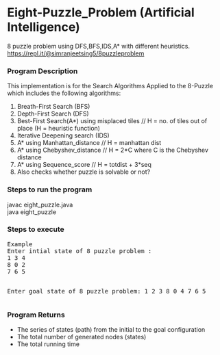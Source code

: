 # Eight-Puzzle_Problem (Artificial Intelligence)
 8 puzzle problem using DFS,BFS,IDS,A* with different heuristics.
 https://repl.it/@simranjeetsing5/8puzzleproblem
<h3> Program Description </h3>
This implementation is for the Search Algorithms Applied to the 8-Puzzle which
includes the following algorithms:
<ol>
 <li>
  Breath-First Search (BFS) </li>
 <li>
  Depth-First Search (DFS) </li>
 <li>
  Best-First Search(A*) using misplaced tiles // H = no. of tiles out of place (H = heuristic function)</li>
<li>
Iterative Deepening search (IDS) </li>
<li>
 A* using Manhattan_distance // H = manhattan dist </li>
<li> A* using Chebyshev_distance // H = 2*C where C is the Chebyshev distance</li>
<li> A* using Sequence_score // H = totdist + 3*seq </li>
<li> Also checks whether puzzle is solvable or not? </li>
</ol>

<h3> Steps to run the program </h3>

javac eight_puzzle.java <br />
java eight_puzzle

<h3> Steps to execute </h3>
<pre>
Example
Enter intial state of 8 puzzle problem :
1 3 4 
8 0 2 
7 6 5

Enter goal state of 8 puzzle problem:
1 2 3
8 0 4 
7 6 5
</pre>
<h3> Program Returns</h1>
<ul>
 <li>
  The series of states (path) from the initial to the goal configuration </li>
 <li>
  The total number of generated nodes (states)</li>
 <li> The total running time </li>
 </ul>
